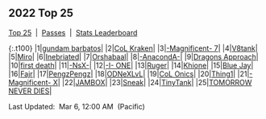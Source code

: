 
## 2022 Top 25

<p><a href="https://tankpit-analytics.github.io/t25-2022">Top 25</a>&nbsp;&nbsp;|&nbsp;&nbsp;<a href="https://tankpit-analytics.github.io/t25-2022-passes">Passes</a>&nbsp;&nbsp;|&nbsp;&nbsp;<a href="https://tankpit-analytics.github.io/stats-2022">Stats Leaderboard</a></p>

{:.t100}
|1|<a target="_blank" href="https://tankpit.com/tank_profile/?tank_id=84714"><span class="blue">gundam barbatos</span><span class="awards-container"><span class="awards-sprite a0-3"></span><span class="awards-sprite a1-2"></span><span class="awards-sprite a2-2"></span><span class="awards-sprite a3-2"></span></span></a>|
|2|<a target="_blank" href="https://tankpit.com/tank_profile/?tank_id=84665"><span class="red">CoL Kraken</span><span class="awards-container"><span class="awards-sprite a0-3"></span><span class="awards-sprite a2-1"></span><span class="awards-sprite a3-1"></span><span class="awards-sprite a5-2"></span><span class="awards-sprite a6-1"></span><span class="awards-sprite a8-1"></span></span></a>|
|3|<a target="_blank" href="https://tankpit.com/tank_profile/?tank_id=84674"><span class="orange">-Magnificent- 7</span><span class="awards-container"><span class="awards-sprite a0-2"></span><span class="awards-sprite a5-2"></span></span></a>|
|4|<a target="_blank" href="https://tankpit.com/tank_profile/?tank_id=85053"><span class="red">V8tank</span><span class="awards-container"><span class="awards-sprite a0-1"></span><span class="awards-sprite a1-3"></span><span class="awards-sprite a2-1"></span></span></a>|
|5|<a target="_blank" href="https://tankpit.com/tank_profile/?tank_id=85440"><span class="red">Miro</span><span class="awards-container"><span class="awards-sprite a0-1"></span><span class="awards-sprite a1-1"></span></span></a>|
|6|<a target="_blank" href="https://tankpit.com/tank_profile/?tank_id=84834"><span class="red">Inebriated</span><span class="awards-container"></span></a>|
|7|<a target="_blank" href="https://tankpit.com/tank_profile/?tank_id=84718"><span class="red">Orshabaal</span><span class="awards-container"></span></a>|
|8|<a target="_blank" href="https://tankpit.com/tank_profile/?tank_id=85227"><span class="orange">-AnacondA-</span><span class="awards-container"></span></a>|
|9|<a target="_blank" href="https://tankpit.com/tank_profile/?tank_id=85338"><span class="blue">Dragons Approach</span><span class="awards-container"><span class="awards-sprite a0-3"></span></span></a>|
|10|<a target="_blank" href="https://tankpit.com/tank_profile/?tank_id=85032"><span class="red">first death</span><span class="awards-container"></span></a>|
|11|<a target="_blank" href="https://tankpit.com/tank_profile/?tank_id=85844"><span class="blue">-NsX-</span><span class="awards-container"></span></a>|
|12|<a target="_blank" href="https://tankpit.com/tank_profile/?tank_id=85235"><span class="purple">-I- ONE</span><span class="awards-container"></span></a>|
|13|<a target="_blank" href="https://tankpit.com/tank_profile/?tank_id=85233"><span class="blue">Ruger</span><span class="awards-container"></span></a>|
|14|<a target="_blank" href="https://tankpit.com/tank_profile/?tank_id=84737"><span class="orange">Khione</span><span class="awards-container"><span class="awards-sprite a0-3"></span><span class="awards-sprite a1-1"></span><span class="awards-sprite a3-1"></span><span class="awards-sprite a4-3"></span><span class="awards-sprite a5-3"></span></span></a>|
|15|<a target="_blank" href="https://tankpit.com/tank_profile/?tank_id=85119"><span class="blue">Blue Jay</span><span class="awards-container"></span></a>|
|16|<a target="_blank" href="https://tankpit.com/tank_profile/?tank_id=84877"><span class="orange">Fajr</span><span class="awards-container"></span></a>|
|17|<a target="_blank" href="https://tankpit.com/tank_profile/?tank_id=84809"><span class="purple">PengzPengz</span><span class="awards-container"></span></a>|
|18|<a target="_blank" href="https://tankpit.com/tank_profile/?tank_id=84766"><span class="blue">ODNeXLvL</span><span class="awards-container"></span></a>|
|19|<a target="_blank" href="https://tankpit.com/tank_profile/?tank_id=84793"><span class="red">CoL Onics</span><span class="awards-container"></span></a>|
|20|<a target="_blank" href="https://tankpit.com/tank_profile/?tank_id=85584"><span class="blue">Thing1</span><span class="awards-container"></span></a>|
|21|<a target="_blank" href="https://tankpit.com/tank_profile/?tank_id=84863"><span class="orange">-Magnificent- X</span><span class="awards-container"></span></a>|
|22|<a target="_blank" href="https://tankpit.com/tank_profile/?tank_id=85322"><span class="orange">JAMBOX</span><span class="awards-container"></span></a>|
|23|<a target="_blank" href="https://tankpit.com/tank_profile/?tank_id=85522"><span class="blue">Sneak</span><span class="awards-container"></span></a>|
|24|<a target="_blank" href="https://tankpit.com/tank_profile/?tank_id=85754"><span class="purple">TinyTank</span><span class="awards-container"><span class="awards-sprite a0-1"></span></span></a>|
|25|<a target="_blank" href="https://tankpit.com/tank_profile/?tank_id=84823"><span class="purple">TOMORROW NEVER DIES</span><span class="awards-container"></span></a>|


<p class="last_updated"><span class="last_updated">Last Updated:&nbsp;&nbsp;Mar 6, 12:00 AM&nbsp;&nbsp;(Pacific)</span></p>

